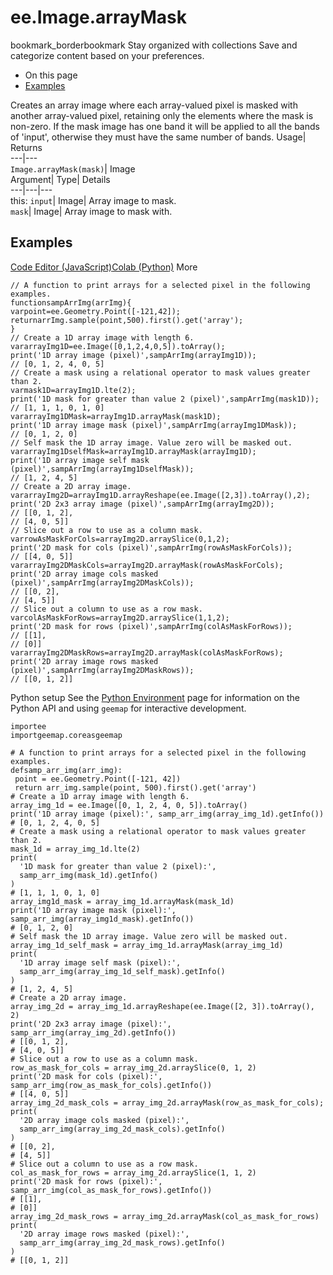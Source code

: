 
#  ee.Image.arrayMask 
bookmark_borderbookmark Stay organized with collections  Save and categorize content based on your preferences.
  * On this page
  * [Examples](https://developers.google.com/earth-engine/apidocs/ee-image-arraymask#examples)


Creates an array image where each array-valued pixel is masked with another array-valued pixel, retaining only the elements where the mask is non-zero. If the mask image has one band it will be applied to all the bands of 'input', otherwise they must have the same number of bands. 
Usage| Returns  
---|---  
`Image.arrayMask(mask)`| Image  
Argument| Type| Details  
---|---|---  
this: `input`| Image| Array image to mask.  
`mask`| Image| Array image to mask with.  
## Examples
[Code Editor (JavaScript)](https://developers.google.com/earth-engine/apidocs/ee-image-arraymask#code-editor-javascript-sample)[Colab (Python)](https://developers.google.com/earth-engine/apidocs/ee-image-arraymask#colab-python-sample) More
```
// A function to print arrays for a selected pixel in the following examples.
functionsampArrImg(arrImg){
varpoint=ee.Geometry.Point([-121,42]);
returnarrImg.sample(point,500).first().get('array');
}
// Create a 1D array image with length 6.
vararrayImg1D=ee.Image([0,1,2,4,0,5]).toArray();
print('1D array image (pixel)',sampArrImg(arrayImg1D));
// [0, 1, 2, 4, 0, 5]
// Create a mask using a relational operator to mask values greater than 2.
varmask1D=arrayImg1D.lte(2);
print('1D mask for greater than value 2 (pixel)',sampArrImg(mask1D));
// [1, 1, 1, 0, 1, 0]
vararrayImg1DMask=arrayImg1D.arrayMask(mask1D);
print('1D array image mask (pixel)',sampArrImg(arrayImg1DMask));
// [0, 1, 2, 0]
// Self mask the 1D array image. Value zero will be masked out.
vararrayImg1DselfMask=arrayImg1D.arrayMask(arrayImg1D);
print('1D array image self mask (pixel)',sampArrImg(arrayImg1DselfMask));
// [1, 2, 4, 5]
// Create a 2D array image.
vararrayImg2D=arrayImg1D.arrayReshape(ee.Image([2,3]).toArray(),2);
print('2D 2x3 array image (pixel)',sampArrImg(arrayImg2D));
// [[0, 1, 2],
// [4, 0, 5]]
// Slice out a row to use as a column mask.
varrowAsMaskForCols=arrayImg2D.arraySlice(0,1,2);
print('2D mask for cols (pixel)',sampArrImg(rowAsMaskForCols));
// [[4, 0, 5]]
vararrayImg2DMaskCols=arrayImg2D.arrayMask(rowAsMaskForCols);
print('2D array image cols masked (pixel)',sampArrImg(arrayImg2DMaskCols));
// [[0, 2],
// [4, 5]]
// Slice out a column to use as a row mask.
varcolAsMaskForRows=arrayImg2D.arraySlice(1,1,2);
print('2D mask for rows (pixel)',sampArrImg(colAsMaskForRows));
// [[1],
// [0]]
vararrayImg2DMaskRows=arrayImg2D.arrayMask(colAsMaskForRows);
print('2D array image rows masked (pixel)',sampArrImg(arrayImg2DMaskRows));
// [[0, 1, 2]]
```
Python setup
See the [ Python Environment](https://developers.google.com/earth-engine/guides/python_install) page for information on the Python API and using `geemap` for interactive development.
```
importee
importgeemap.coreasgeemap
```
```
# A function to print arrays for a selected pixel in the following examples.
defsamp_arr_img(arr_img):
 point = ee.Geometry.Point([-121, 42])
 return arr_img.sample(point, 500).first().get('array')
# Create a 1D array image with length 6.
array_img_1d = ee.Image([0, 1, 2, 4, 0, 5]).toArray()
print('1D array image (pixel):', samp_arr_img(array_img_1d).getInfo())
# [0, 1, 2, 4, 0, 5]
# Create a mask using a relational operator to mask values greater than 2.
mask_1d = array_img_1d.lte(2)
print(
  '1D mask for greater than value 2 (pixel):',
  samp_arr_img(mask_1d).getInfo()
)
# [1, 1, 1, 0, 1, 0]
array_img1d_mask = array_img_1d.arrayMask(mask_1d)
print('1D array image mask (pixel):', samp_arr_img(array_img1d_mask).getInfo())
# [0, 1, 2, 0]
# Self mask the 1D array image. Value zero will be masked out.
array_img_1d_self_mask = array_img_1d.arrayMask(array_img_1d)
print(
  '1D array image self mask (pixel):',
  samp_arr_img(array_img_1d_self_mask).getInfo()
)
# [1, 2, 4, 5]
# Create a 2D array image.
array_img_2d = array_img_1d.arrayReshape(ee.Image([2, 3]).toArray(), 2)
print('2D 2x3 array image (pixel):', samp_arr_img(array_img_2d).getInfo())
# [[0, 1, 2],
# [4, 0, 5]]
# Slice out a row to use as a column mask.
row_as_mask_for_cols = array_img_2d.arraySlice(0, 1, 2)
print('2D mask for cols (pixel):', samp_arr_img(row_as_mask_for_cols).getInfo())
# [[4, 0, 5]]
array_img_2d_mask_cols = array_img_2d.arrayMask(row_as_mask_for_cols);
print(
  '2D array image cols masked (pixel):',
  samp_arr_img(array_img_2d_mask_cols).getInfo()
)
# [[0, 2],
# [4, 5]]
# Slice out a column to use as a row mask.
col_as_mask_for_rows = array_img_2d.arraySlice(1, 1, 2)
print('2D mask for rows (pixel):', samp_arr_img(col_as_mask_for_rows).getInfo())
# [[1],
# [0]]
array_img_2d_mask_rows = array_img_2d.arrayMask(col_as_mask_for_rows)
print(
  '2D array image rows masked (pixel):',
  samp_arr_img(array_img_2d_mask_rows).getInfo()
)
# [[0, 1, 2]]
```


